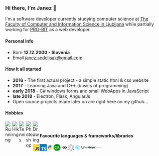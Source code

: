 ### Hi there, I'm Janez 👋

I'm a software developer currently studying computer science at [The Faculty of Computer and Information Science in Ljubljana](https://www.fri.uni-lj.si/en) while partially working for [PRO-BIT](https://pro-bit.si/en/) as a web developer.

#### Personal info
- Born <b>12.12.2000 - Slovenia</b>
- Email [janez.sedeljsak@gmail.com](janez.sedeljsak@gmail.com)

#### How it all started
- <b>2016</b> - The first actual project - a simple static html & css website
- <b>2017</b> - Learning Java and C++ (basics of programming)
- <b>early 2018</b> - C# windows forms and small WebApps in JavaScript
- <b>late 2018</b> - Electron, Flask, AngularJs
- Open source projects made later on are right here on my github...

#### Hobbies
<img title="Running" align="left" width="22px" src="https://icon-library.com/images/trainers.png" />
<img title="Hiking" align="left" width="22px" src="https://upload-icon.s3.us-east-2.amazonaws.com/uploads/icons/png/11990998111544526164-64.png" />
<img title="Tennis" align="left" width="22px" src="https://upload-icon.s3.us-east-2.amazonaws.com/uploads/icons/png/20880854861547643845-64.png" />
<img title="Photoshop" align="left" width="22px" src="https://icons.veryicon.com/256/Application/Origami%20Adobe%20CS%20Series/Photoshop%20Extended%204.png" />
<img title="Drawing" align="left" width="22px" src="https://iconbug.com/download/size/256/icon/3786/painting-drawing/" />
<br />

#### Favourite languages & frameworks/libraries
<img title="JavaScript" align="left" width="22px" src="https://raw.githubusercontent.com/github/explore/80688e429a7d4ef2fca1e82350fe8e3517d3494d/topics/javascript/javascript.png" />
<img title="TypeScript" align="left" width="22px" src="https://raw.githubusercontent.com/github/explore/80688e429a7d4ef2fca1e82350fe8e3517d3494d/topics/typescript/typescript.png" />
<img title="Python" align="left" width="22px" src="https://raw.githubusercontent.com/github/explore/80688e429a7d4ef2fca1e82350fe8e3517d3494d/topics/python/python.png" />
<img title="C#" align="left" width="22px" src="https://raw.githubusercontent.com/github/explore/80688e429a7d4ef2fca1e82350fe8e3517d3494d/topics/csharp/csharp.png" />
<img title="Go" align="left" width="22px" src="https://raw.githubusercontent.com/github/explore/80688e429a7d4ef2fca1e82350fe8e3517d3494d/topics/go/go.png" />
<img title="Electron" align="left" width="22px" src="https://raw.githubusercontent.com/github/explore/80688e429a7d4ef2fca1e82350fe8e3517d3494d/topics/electron/electron.png" />
<img title="React & React Native" align="left" width="22px" src="https://raw.githubusercontent.com/github/explore/80688e429a7d4ef2fca1e82350fe8e3517d3494d/topics/react/react.png" />
<img title="Flask" title="JavaScript" align="left" width="22px" src="https://raw.githubusercontent.com/github/explore/80688e429a7d4ef2fca1e82350fe8e3517d3494d/topics/flask/flask.png" />
<img title="Django" align="left" width="22px" src="https://raw.githubusercontent.com/github/explore/80688e429a7d4ef2fca1e82350fe8e3517d3494d/topics/django/django.png" />
<img title="Express" align="left" width="22px" src="https://raw.githubusercontent.com/github/explore/80688e429a7d4ef2fca1e82350fe8e3517d3494d/topics/express/express.png" />
